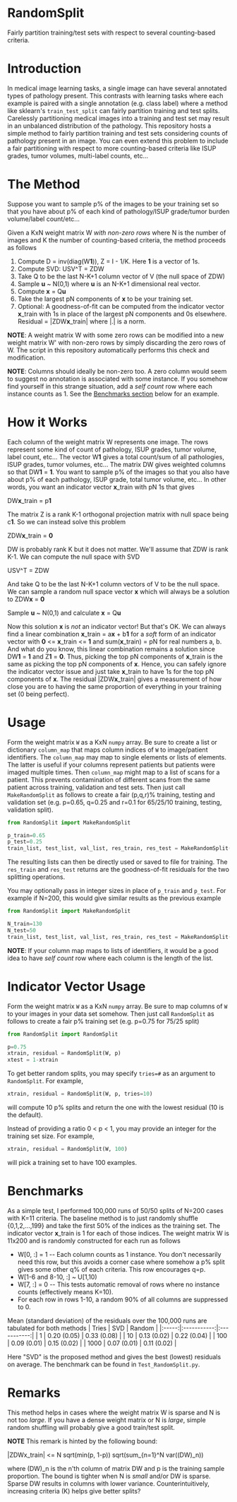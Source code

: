 # RandomSplit
Fairly partition training/test sets with respect to several counting-based criteria.

# Introduction
In medical image learning tasks, a single image can have several annotated types of pathology present. This contrasts with learning tasks where each example is paired with a single annotation (e.g. class label) where a method like sklearn's `train_test_split` can fairly partition training and test splits. Carelessly partitioning medical images into a training and test set may result in an unbalanced distribution of the pathology. This repository hosts a simple method to fairly partition training and test sets considering counts of pathology present in an image. You can even extend this problem to include a fair partitioning with respect to more counting-based criteria like ISUP grades, tumor volumes, multi-label counts, etc...

# The Method
Suppose you want to sample p% of the images to be your training set so that you have about p% of each kind of pathology/ISUP grade/tumor burden volume/label count/etc...

Given a KxN weight matrix W *with non-zero rows* where N is the number of images and K the number of counting-based criteria, the method proceeds as follows
1. Compute D = inv(diag(W**1**)), Z = I - 1/K. Here **1** is a vector of 1s.
2. Compute SVD: USV^T = ZDW
3. Take Q to be the last N-K+1 column vector of V (the null space of ZDW)
4. Sample **u** ~ N(0,1) where **u** is an N-K+1 dimensional real vector.
5. Compute **x** = Q**u**
6. Take the largest pN components of **x** to be your training set.
7. Optional: A goodness-of-fit can be computed from the indicator vector **x**_train with 1s in place of the largest pN components and 0s elsewhere. Residual = |ZDW**x**_train| where |.| is a norm.

**NOTE**: A weight matrix W with some zero rows can be modified into a new weight matrix W' with non-zero rows by simply discarding the zero rows of W. The script in this repository automatically performs this check and modification.

**NOTE**: Columns should ideally be non-zero too. A zero column would seem to suggest no annotation is associated with some instance. If you somehow find yourself in this strange situation, add a *self count* row where each instance counts as 1. See the [Benchmarks section](#Benchmarks) below for an example. 

# How it Works
Each column of the weight matrix W represents one image. The rows represent some kind of count of pathology, ISUP grades, tumor volume, label count, etc... The vector W**1** gives a total count/sum of all pathologies, ISUP grades, tumor volumes, etc... The matrix DW gives weighted columns so that DW**1** = **1**. You want to sample p% of the images so that you also have about p% of each pathology, ISUP grade, total tumor volume, etc... In other words, you want an indicator vector **x**_train with pN 1s that gives

DW**x**_train = p**1**

The matrix Z is a rank K-1 orthogonal projection matrix with null space being c**1**. So we can instead solve this problem

ZDW**x**_train = **0**

DW is probably rank K but it does not matter. We'll assume that ZDW is rank K-1. We can compute the null space with SVD

USV^T = ZDW

And take Q to be the last N-K+1 column vectors of V to be the null space. We can sample a random null space vector **x** which will always be a solution to ZDW**x** = **0**

Sample **u** ~ N(0,1) and calculate **x** = Q**u**

Now this solution **x** is *not* an indicator vector! But that's OK. We can always find a linear combination **x**_train = a**x** + b**1** for a *soft* form of an indicator vector with **0** <= **x**_train <= **1** and sum(**x**_train) = pN for real numbers a, b. And what do you know, this linear combination remains a solution since DW**1** = **1** and Z**1** = **0**. Thus, picking the top pN components of **x**_train is the same as picking the top pN components of **x**. Hence, you can safely ignore the indicator vector issue and just take **x**_train to have 1s for the top pN components of **x**. The residual |ZDW**x**_train| gives a measurement of how close you are to having the same proportion of everything in your training set (0 being perfect).

# Usage
Form the weight matrix `W` as a KxN `numpy` array. Be sure to create a list or dictionary `column_map` that maps column indices of `W` to image/patient identifiers. The `column_map` may map to single elements or lists of elements. The latter is useful if your columns represent patients but patients were imaged multiple times. Then `column_map` might map to a list of scans for a patient. This prevents contamination of different scans from the same patient across training, validation and test sets. Then just call `MakeRandomSplit` as follows to create a fair (p,q,r)% training, testing and validation set (e.g. p=0.65, q=0.25 and r=0.1 for 65/25/10 training, testing, validation split).
```python
from RandomSplit import MakeRandomSplit

p_train=0.65
p_test=0.25
train_list, test_list, val_list, res_train, res_test = MakeRandomSplit(W, p_train, p_test, column_map, tries=10)
```
The resulting lists can then be directly used or saved to file for training. The `res_train` and `res_test` returns are the goodness-of-fit residuals for the two splitting operations.

You may optionally pass in integer sizes in place of `p_train` and `p_test`. For example if N=200, this would give similar results as the previous example
```python
from RandomSplit import MakeRandomSplit

N_train=130
N_test=50
train_list, test_list, val_list, res_train, res_test = MakeRandomSplit(W, N_train, N_test, column_map)
```

**NOTE**: If your column map maps to lists of identifiers, it would be a good idea to have *self count* row where each column is the length of the list.

# Indicator Vector Usage
Form the weight matrix `W` as a KxN `numpy` array. Be sure to map columns of `W` to your images in your data set somehow. Then just call `RandomSplit` as follows to create a fair p% training set (e.g. p=0.75 for 75/25 split)
```python
from RandomSplit import RandomSplit

p=0.75
xtrain, residual = RandomSplit(W, p)
xtest = 1-xtrain
```

To get better random splits, you may specify `tries=#` as an argument to `RandomSplit`. For example, 
```python
xtrain, residual = RandomSplit(W, p, tries=10)
```
will compute 10 p% splits and return the one with the lowest residual (10 is the default).

Instead of providing a ratio 0 < p < 1, you may provide an integer for the training set size. For example,
```python
xtrain, residual = RandomSplit(W, 100)
```
will pick a training set to have 100 examples.

# Benchmarks
As a simple test, I performed 100,000 runs of 50/50 splits of N=200 cases with K=11 criteria. The baseline method is to just randomly shuffle {0,1,2,...,199} and take the first 50% of the indices as the training set. The indicator vector **x**_train is 1 for each of those indices. The weight matrix W is 11x200 and is randomly constructed for each run as follows
* W[0, :] = 1 -- Each column counts as 1 instance. You don't necessarily need this row, but this avoids a corner case where somehow a p% split gives some other q% of each criteria. This row encourages q=p.
* W[1-6 and 8-10, :] ~ U[1,10)
* W[7, :] = 0 -- This tests automatic removal of rows where no instance counts (effectively means K=10).
* For each row in rows 1-10, a random 90% of all columns are suppressed to 0.

Mean (standard deviation) of the residuals over the 100,000 runs are tabulated for both methods
| Tries |     SVD     |   Random    |
|:-----:|:-----------:|:-----------:|
|  1    | 0.20 (0.05) | 0.33 (0.08) |
|  10   | 0.13 (0.02) | 0.22 (0.04) |
|  100  | 0.09 (0.01) | 0.15 (0.02) |
|  1000 | 0.07 (0.01) | 0.11 (0.02) |

Here "SVD" is the proposed method and gives the best (lowest) residuals on average. The benchmark can be found in `Test_RandomSplit.py`.

# Remarks
This method helps in cases where the weight matrix W is sparse and N is not too *large*. If you have a dense weight matrix or N is *large*, simple random shuffling will probably give a good train/test split.

**NOTE** This remark is hinted by the following bound:

|ZDWx_train| <= N sqrt(min(p, 1-p)) sqrt(sum_{n=1}^N var((DW)_n))

where (DW)_n is the n'th column of matrix DW and p is the training sample proportion. The bound is tighter when N is *small* and/or DW is sparse. Sparse DW results in columns with lower variance. Counterintuitively, increasing criteria (K) helps give better splits?

